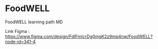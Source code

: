 # FoodWELL
FoodWELL learning path MD

Link Figma : https://www.figma.com/design/FdIFmIcrDg0mgK2z9mp4nw/FoodWELL?node-id=341-4

